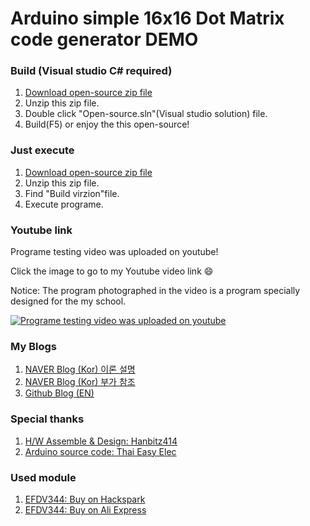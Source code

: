 # Arduino simple 16x16 Dot Matrix code generator DEMO

### Build (Visual studio C# required)
1. [Download open-source zip file](https://github.com/YeoSJ116/Arduino_simple_16x16_Dot_Matrix_code_generator_DEMO/archive/master.zip)
2. Unzip this zip file.
3. Double click "Open-source.sln"(Visual studio solution) file.
4. Build(F5) or enjoy the this open-source!

### Just execute
1. [Download open-source zip file](https://github.com/YeoSJ116/Arduino_simple_16x16_Dot_Matrix_code_generator_DEMO/archive/master.zip)
2. Unzip this zip file.
3. Find "Build virzion"file.
4. Execute programe.

### Youtube link
Programe testing video was uploaded on youtube!

Click the image to go to my Youtube video link :smile:

Notice: The program photographed in the video is a program specially designed for the my school.

[![Programe testing video was uploaded on youtube](https://img.youtube.com/vi/_TUJyRHIBNs/0.jpg)](https://www.youtube.com/watch?v=_TUJyRHIBNs)





### My Blogs

1. [NAVER Blog (Kor) 이론 설명](https://blog.naver.com/yeosj116/221238126266)
2. [NAVER Blog (Kor) 부가 참조](https://blog.naver.com/yeosj116/221226767663)
3. [Github Blog (EN)](https://yeosj116.github.io/)





### Special thanks

1. [H/W Assemble & Design: Hanbitz414](https://blog.naver.com/hanbitz414)
2. [Arduino source code: Thai Easy Elec](https://www.thaieasyelec.com/article-wiki/review-product-article/moving-sign-display-with-led-dot-matrix-16x16.html)




### Used module

1. [EFDV344: Buy on Hackspark](https://hackspark.fr/en/home/458-1616-serial-dot-matrix-led-display-module-screen.html)
2. [EFDV344: Buy on Ali Express](https://ko.aliexpress.com/item/32854295919.html?spm=a2g12.search0104.3.59.417b16b207JLIG&amp;ws_ab_test=searchweb0_0%2Csearchweb201602_1_10152_10151_10065_10068_10344_10342_10343_10340_10341_10696_10084_10083_10618_10307_5711211_10313_10059_10534_100031_10103_10624_10623_10622_10621_10620%2Csearchweb201603_49%2CppcSwitch_2&amp;algo_expid=20d8c553-f99f-4038-a637-8be9b758a233-9&amp;algo_pvid=20d8c553-f99f-4038-a637-8be9b758a233&amp;priceBeautifyAB=0)
